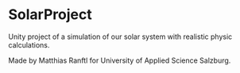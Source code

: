 # SolarProject

Unity project of a simulation of our solar system with realistic physic calculations.

Made by Matthias Ranftl for University of Applied Science Salzburg.